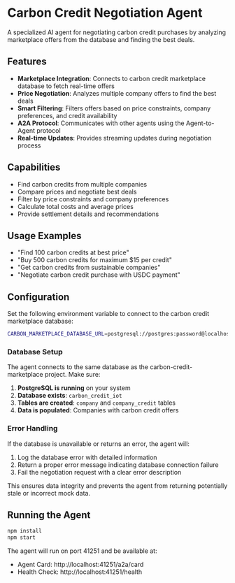# Carbon Credit Negotiation Agent

A specialized AI agent for negotiating carbon credit purchases by analyzing marketplace offers from the database and finding the best deals.

## Features

- **Marketplace Integration**: Connects to carbon credit marketplace database to fetch real-time offers
- **Price Negotiation**: Analyzes multiple company offers to find the best deals
- **Smart Filtering**: Filters offers based on price constraints, company preferences, and credit availability
- **A2A Protocol**: Communicates with other agents using the Agent-to-Agent protocol
- **Real-time Updates**: Provides streaming updates during negotiation process

## Capabilities

- Find carbon credits from multiple companies
- Compare prices and negotiate best deals
- Filter by price constraints and company preferences
- Calculate total costs and average prices
- Provide settlement details and recommendations

## Usage Examples

- "Find 100 carbon credits at best price"
- "Buy 500 carbon credits for maximum $15 per credit"
- "Get carbon credits from sustainable companies"
- "Negotiate carbon credit purchase with USDC payment"

## Configuration

Set the following environment variable to connect to the carbon credit marketplace database:

```bash
CARBON_MARKETPLACE_DATABASE_URL=postgresql://postgres:password@localhost:5432/carbon_credit_iot?schema=public
```

### Database Setup

The agent connects to the same database as the carbon-credit-marketplace project. Make sure:

1. **PostgreSQL is running** on your system
2. **Database exists**: `carbon_credit_iot` 
3. **Tables are created**: `company` and `company_credit` tables
4. **Data is populated**: Companies with carbon credit offers

### Error Handling

If the database is unavailable or returns an error, the agent will:
1. Log the database error with detailed information
2. Return a proper error message indicating database connection failure
3. Fail the negotiation request with a clear error description

This ensures data integrity and prevents the agent from returning potentially stale or incorrect mock data.

## Running the Agent

```bash
npm install
npm start
```

The agent will run on port 41251 and be available at:
- Agent Card: http://localhost:41251/a2a/card
- Health Check: http://localhost:41251/health
